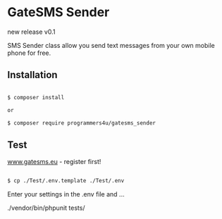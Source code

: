 # GateSMS Sender

new release v0.1

SMS Sender class allow you send text messages from your own mobile phone for free.

## Installation

```bash

$ composer install

or

$ composer require programmers4u/gatesms_sender

```

## Test

www.gatesms.eu - register first!

```bash

$ cp ./Test/.env.template ./Test/.env

```

Enter your settings in the .env file and ...

./vendor/bin/phpunit tests/
